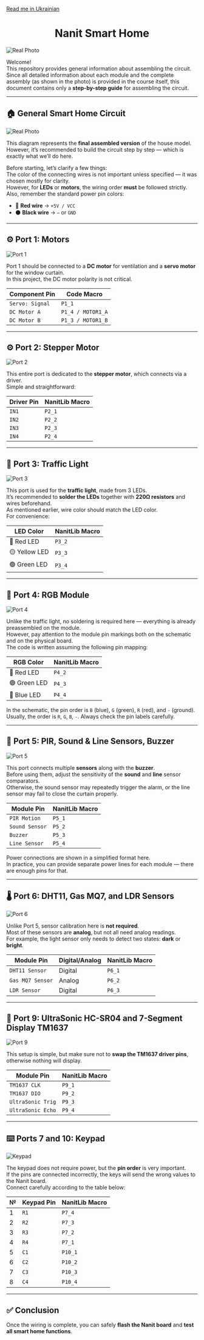 [Read me in Ukrainian](README_uk.md)

<center>

# Nanit Smart Home

</center>

![Real Photo](/images/ud_v3.1.png)

Welcome!  
This repository provides general information about assembling the circuit.  
Since all detailed information about each module and the complete assembly (as shown in the photo) is provided in the course itself, this document contains only a **step-by-step guide** for assembling the circuit.

---

## 🏠 General Smart Home Circuit

![Real Photo](/images/UD_StandAlone_Full.png)

This diagram represents the **final assembled version** of the house model.  
However, it’s recommended to build the circuit step by step — which is exactly what we’ll do here.

Before starting, let’s clarify a few things:  
The color of the connecting wires is not important unless specified — it was chosen mostly for clarity.  
However, for **LEDs** or **motors**, the wiring order **must** be followed strictly.  
Also, remember the standard power pin colors:

- 🔴 **Red wire** → `+5V / VCC`  
- ⚫ **Black wire** → `—` or `GND`

---

## ⚙️ Port 1: Motors

![Port 1](/images/UD_StandAlone_Port1.png)

Port 1 should be connected to a **DC motor** for ventilation and a **servo motor** for the window curtain.  
In this project, the DC motor polarity is not critical.

| Component Pin | Code Macro |
| -------------- | ----------- |
| `Servo: Signal` | `P1_1` |
| `DC Motor A` | `P1_4 / MOTOR1_A` |
| `DC Motor B` | `P1_3 / MOTOR1_B` |

---

## ⚙️ Port 2: Stepper Motor

![Port 2](/images/UD_StandAlone_Port2.png)

This entire port is dedicated to the **stepper motor**, which connects via a driver.  
Simple and straightforward:

| Driver Pin | NanitLib Macro |
| ----------- | -------------- |
| `IN1` | `P2_1` |
| `IN2` | `P2_2` |
| `IN3` | `P2_3` |
| `IN4` | `P2_4` |

---

## 🚦 Port 3: Traffic Light

![Port 3](/images/UD_StandAlone_Port3.png)

This port is used for the **traffic light**, made from 3 LEDs.  
It’s recommended to **solder the LEDs** together with **220Ω resistors** and wires beforehand.  
As mentioned earlier, wire color should match the LED color.  
For convenience:

| LED Color | NanitLib Macro |
| ---------- | -------------- |
| 🔴 Red LED | `P3_2` |
| 🟡 Yellow LED | `P3_3` |
| 🟢 Green LED | `P3_4` |

---

## 🌈 Port 4: RGB Module

![Port 4](/images/UD_StandAlone_Port4.png)

Unlike the traffic light, no soldering is required here — everything is already preassembled on the module.  
However, pay attention to the module pin markings both on the schematic and on the physical board.  
The code is written assuming the following pin mapping:

| RGB Color | NanitLib Macro |
| ---------- | -------------- |
| 🔴 Red LED | `P4_2` |
| 🟢 Green LED | `P4_3` |
| 🔵 Blue LED | `P4_4` |

In the schematic, the pin order is `B` (blue), `G` (green), `R` (red), and `-` (ground).  
Usually, the order is `R`, `G`, `B`, `-`. Always check the pin labels carefully.

---

## 🎯 Port 5: PIR, Sound & Line Sensors, Buzzer

![Port 5](/images/UD_StandAlone_Port5.png)

This port connects multiple **sensors** along with the **buzzer**.  
Before using them, adjust the sensitivity of the **sound** and **line** sensor comparators.  
Otherwise, the sound sensor may repeatedly trigger the alarm, or the line sensor may fail to close the curtain properly.

| Module Pin | NanitLib Macro |
| ----------- | -------------- |
| `PIR Motion` | `P5_1` |
| `Sound Sensor` | `P5_2` |
| `Buzzer` | `P5_3` |
| `Line Sensor` | `P5_4` |

Power connections are shown in a simplified format here.  
In practice, you can provide separate power lines for each module — there are enough pins for that.

---

## 🌡️ Port 6: DHT11, Gas MQ7, and LDR Sensors

![Port 6](/images/UD_StandAlone_Port6.png)

Unlike Port 5, sensor calibration here is **not required**.  
Most of these sensors are **analog**, but not all need analog readings.  
For example, the light sensor only needs to detect two states: **dark** or **bright**.

| Module Pin | Digital/Analog | NanitLib Macro |
| ----------- | -------------- | -------------- |
| `DHT11 Sensor` | Digital | `P6_1` |
| `Gas MQ7 Sensor` | Analog | `P6_2` |
| `LDR Sensor` | Digital | `P6_3` |

---

## 📏 Port 9: UltraSonic HC-SR04 and 7-Segment Display TM1637

![Port 9](/images/UD_StandAlone_Port9.png)

This setup is simple, but make sure not to **swap the TM1637 driver pins**, otherwise nothing will display.

| Module Pin | NanitLib Macro |
| ----------- | -------------- |
| `TM1637 CLK` | `P9_1` |
| `TM1637 DIO` | `P9_2` |
| `UltraSonic Trig` | `P9_3` |
| `UltraSonic Echo` | `P9_4` |

---

## ⌨️ Ports 7 and 10: Keypad

![Keypad](/images/UD_StandAlone_Keypad.png)

The keypad does not require power, but the **pin order** is very important.  
If the pins are connected incorrectly, the keys will send the wrong values to the Nanit board.  
Connect carefully according to the table below:

| № | Keypad Pin | NanitLib Macro |
| - | ----------- | -------------- |
| 1 | `R1` | `P7_4` |
| 2 | `R2` | `P7_3` |
| 3 | `R3` | `P7_2` |
| 4 | `R4` | `P7_1` |
| 5 | `C1` | `P10_1` |
| 6 | `C2` | `P10_2` |
| 7 | `C3` | `P10_3` |
| 8 | `C4` | `P10_4` |

---

## ✅ Conclusion

Once the wiring is complete, you can safely **flash the Nanit board** and **test all smart home functions**.
